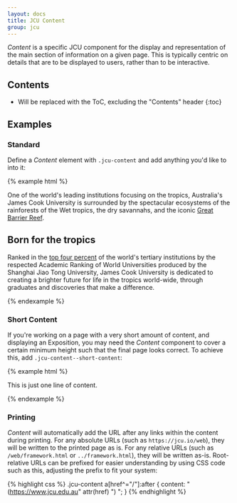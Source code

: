 ```yaml
---
layout: docs
title: JCU Content
group: jcu
---
```


*Content* is a specific JCU component for the display and representation of
the main section of information on a given page.  This is typically centric on
details that are to be displayed to users, rather than to be interactive.

## Contents

* Will be replaced with the ToC, excluding the "Contents" header
{:toc}


## Examples

### Standard

Define a *Content* element with `.jcu-content` and add anything you'd like to into
it:

{% example html %}
<div class="jcu-content">
  <p class="lead text-primary">
    One of the world's leading institutions focusing on the tropics,
    Australia's James Cook University is surrounded by the spectacular ecosystems of
    the rainforests of the Wet tropics, the dry savannahs, and the iconic <a
    href="#">Great Barrier Reef</a>.
  </p>
  <h2>Born for the tropics</h2>
  <p>
    Ranked in the <a href="https://www.jcu.edu.au/world-rankings">top four
    percent</a> of the world's tertiary institutions by the respected Academic
    Ranking of World Universities produced by the Shanghai Jiao Tong University,
    James Cook University is dedicated to creating a brighter future for life in the
    tropics world-wide, through graduates and discoveries that make a
    difference.
  </p>
</div>
{% endexample %}

### Short Content

If you're working on a page with a very short amount of content, and displaying
an Exposition, you may need the *Content* component to cover a certain minimum
height such that the final page looks correct.  To achieve this, add
`.jcu-content--short-content`:

{% example html %}
<div class="jcu-content jcu-content--short-content">
  <p>This is just one line of content.</p>
</div>
{% endexample %}

### Printing

*Content* will automatically add the URL after any links within the content during
printing.  For any absolute URLs (such as `https://jcu.io/web`), they will be
written to the printed page as is.  For any relative URLs (such as
`/web/framework.html` or `../framework.html`), they will be written as-is.
Root-relative URLs can be prefixed for easier understanding by using CSS code
such as this, adjusting the prefix to fit your system:

{% highlight css %}
.jcu-content a[href^="/"]:after {
  content: " (https://www.jcu.edu.au" attr(href) ") ";
}
{% endhighlight %}

